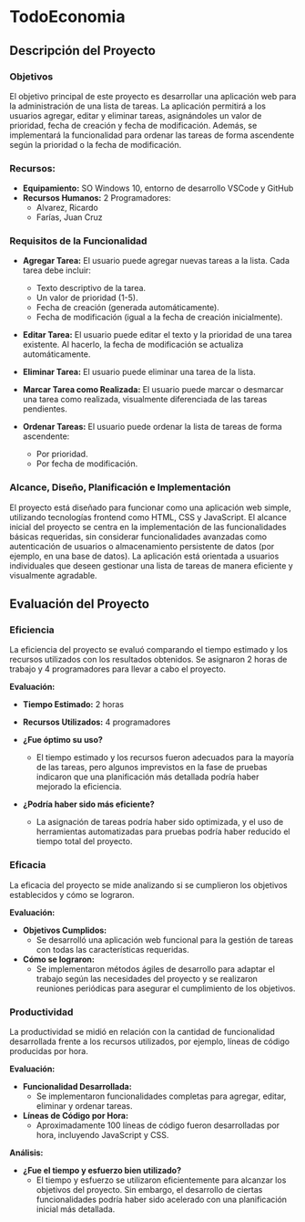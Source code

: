﻿# TodoEconomia
## Descripción del Proyecto

### Objetivos
El objetivo principal de este proyecto es desarrollar una aplicación web para la administración de una lista de tareas. La aplicación permitirá a los usuarios agregar, editar y eliminar tareas, asignándoles un valor de prioridad, fecha de creación y fecha de modificación. Además, se implementará la funcionalidad para ordenar las tareas de forma ascendente según la prioridad o la fecha de modificación.

### Recursos:
- **Equipamiento:** SO Windows 10, entorno de desarrollo VSCode y GitHub
- **Recursos Humanos:** 2 Programadores:
  - Alvarez, Ricardo
  - Farías, Juan Cruz

### Requisitos de la Funcionalidad
- **Agregar Tarea:** El usuario puede agregar nuevas tareas a la lista. Cada tarea debe incluir:
  - Texto descriptivo de la tarea.
  - Un valor de prioridad (1-5).
  - Fecha de creación (generada automáticamente).
  - Fecha de modificación (igual a la fecha de creación inicialmente).

- **Editar Tarea:** El usuario puede editar el texto y la prioridad de una tarea existente. Al hacerlo, la fecha de modificación se actualiza automáticamente.

- **Eliminar Tarea:** El usuario puede eliminar una tarea de la lista.

- **Marcar Tarea como Realizada:** El usuario puede marcar o desmarcar una tarea como realizada, visualmente diferenciada de las tareas pendientes.

- **Ordenar Tareas:** El usuario puede ordenar la lista de tareas de forma ascendente:
  - Por prioridad.
  - Por fecha de modificación.

### Alcance, Diseño, Planificación e Implementación
El proyecto está diseñado para funcionar como una aplicación web simple, utilizando tecnologías frontend como HTML, CSS y JavaScript. El alcance inicial del proyecto se centra en la implementación de las funcionalidades básicas requeridas, sin considerar funcionalidades avanzadas como autenticación de usuarios o almacenamiento persistente de datos (por ejemplo, en una base de datos). La aplicación está orientada a usuarios individuales que deseen gestionar una lista de tareas de manera eficiente y visualmente agradable.

## Evaluación del Proyecto

### Eficiencia
La eficiencia del proyecto se evaluó comparando el tiempo estimado y los recursos utilizados con los resultados obtenidos. Se asignaron 2 horas de trabajo y 4 programadores para llevar a cabo el proyecto. 

**Evaluación:**
- **Tiempo Estimado:** 2 horas
- **Recursos Utilizados:** 4 programadores

- **¿Fue óptimo su uso?** 
  - El tiempo estimado y los recursos fueron adecuados para la mayoría de las tareas, pero algunos imprevistos en la fase de pruebas indicaron que una planificación más detallada podría haber mejorado la eficiencia.
- **¿Podría haber sido más eficiente?** 
  - La asignación de tareas podría haber sido optimizada, y el uso de herramientas automatizadas para pruebas podría haber reducido el tiempo total del proyecto.

### Eficacia
La eficacia del proyecto se mide analizando si se cumplieron los objetivos establecidos y cómo se lograron.

**Evaluación:**
- **Objetivos Cumplidos:** 
  - Se desarrolló una aplicación web funcional para la gestión de tareas con todas las características requeridas.
- **Cómo se lograron:** 
  - Se implementaron métodos ágiles de desarrollo para adaptar el trabajo según las necesidades del proyecto y se realizaron reuniones periódicas para asegurar el cumplimiento de los objetivos.

### Productividad
La productividad se midió en relación con la cantidad de funcionalidad desarrollada frente a los recursos utilizados, por ejemplo, líneas de código producidas por hora.

**Evaluación:**
- **Funcionalidad Desarrollada:** 
  - Se implementaron funcionalidades completas para agregar, editar, eliminar y ordenar tareas.
- **Líneas de Código por Hora:** 
  - Aproximadamente 100 líneas de código fueron desarrolladas por hora, incluyendo JavaScript y CSS.

**Análisis:**
- **¿Fue el tiempo y esfuerzo bien utilizado?** 
  - El tiempo y esfuerzo se utilizaron eficientemente para alcanzar los objetivos del proyecto. Sin embargo, el desarrollo de ciertas funcionalidades podría haber sido acelerado con una planificación inicial más detallada.

